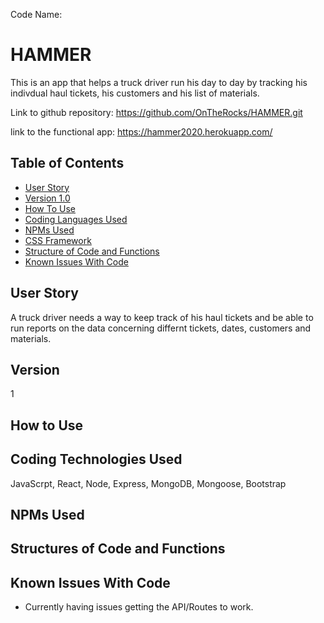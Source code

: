 Code Name: 

# HAMMER

This is an app that helps a truck driver run his day to day by tracking his indivdual haul tickets, his customers and his list of materials.

<!-- Photo by Andrew Neel from Pexels Photo by Ralph W. lambrecht from Pexels -->

Link to github repository: https://github.com/OnTheRocks/HAMMER.git

link to the functional app: https://hammer2020.herokuapp.com/

## Table of Contents
* [User Story](#user-story)
* [Version 1.0](#version-1.0)
* [How To Use](#how-to-use)
* [Coding Languages Used](#coding-languages-used)
* [NPMs Used](#npms-used)
* [CSS Framework](#css-framework)
* [Structure of Code and Functions](#structure-of-code-and-functions)
* [Known Issues With Code](#known-issues-with-code)

## User Story
A truck driver needs a way to keep track of his haul tickets and be able to run reports on the data concerning differnt tickets, dates, customers and materials.

## Version
1

## How to Use

## Coding Technologies Used
  JavaScrpt, React, Node, Express, MongoDB, Mongoose, Bootstrap

## NPMs Used

## Structures of Code and Functions

## Known Issues With Code
  - Currently having issues getting the API/Routes to work.

